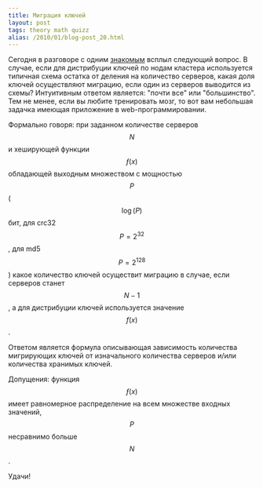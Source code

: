 ```yaml
---
title: Миграция ключей
layout: post
tags: theory math quizz
alias: /2010/01/blog-post_20.html
---
```

Сегодня в разговоре с одним [знакомым][ref-zerkms] всплыл следующий вопрос. В случае, если для дистрибуции ключей по нодам кластера используется типичная схема остатка от деления на количество серверов, какая доля ключей осуществляют миграцию, если один из серверов выводится из схемы? Интуитивным ответом является: "почти все" или "большинство". Тем не менее, если вы любите тренировать мозг, то вот вам небольшая задачка имеющая приложение в web-программировании.

Формально говоря: при заданном количестве серверов $$N$$ и хеширующей функции $$ƒ(x)$$ обладающей выходным множеством с мощностью $$P$$ ($$\log(P)$$ бит, для crc32 $$P = 2^{32}$$, для md5 $$P = 2^{128}$$) какое количество ключей осуществит миграцию в случае, если серверов станет $$N-1$$, а для дистрибуции ключей используется значение $$f(x) % N$$. 

Ответом является формула описывающая зависимость количества мигрирующих ключей от изначального количества серверов и/или количества хранимых ключей.

Допущения: функция $$ƒ(x)$$ имеет равномерное распределение на всем множестве входных значений, $$P$$ несравнимо больше $$N$$.

Удачи!

[ref-zerkms]: http://zerkms.livejournal.com/